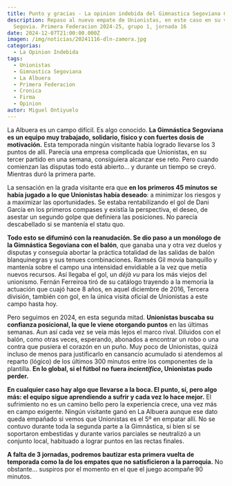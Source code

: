 ```yaml
---
title: Punto y gracias - La opinion indebida del Gimnastica Segoviana CF 1-1 USCF
description: Repaso al nuevo empate de Unionistas, en este caso en su visita a
  Segovia. Primera Federacion 2024-25, grupo 1, jornada 16
date: 2024-12-07T21:00:00.000Z
imagen: /img/noticias/20241116-dln-zamora.jpg
categorias:
  - La Opinion Indebida
tags:
  - Unionistas
  - Gimnastica Segoviana
  - La Albuera
  - Primera Federacion
  - Cronica
  - Firma
  - Opinion
autor: Miguel Ontiyuelo
---
```

La Albuera es un campo difícil. Es algo conocido. **La Gimnástica Segoviana es un equipo muy trabajado, solidario, físico y con fuertes dosis de motivación.** Esta temporada ningún visitante había logrado llevarse los 3 puntos de allí. Parecía una empresa complicada que Unionistas, en su tercer partido en una semana, consiguiera alcanzar ese reto. Pero cuando comienzan las disputas todo está abierto… y durante un tiempo se creyó. Mientras duró la primera parte.

La sensación en la grada visitante era que **en los primeros 45 minutos se había jugado a lo que Unionistas había deseado**: a minimizar los riesgos y a maximizar las oportunidades. Se estaba rentabilizando el gol de Dani García en los primeros compases y existía la perspectiva, el deseo, de asestar un segundo golpe que definiera las posiciones. No parecía descabellado si se mantenía el statu quo.

**Todo esto se difuminó con la reanudación. Se dio paso a un monólogo de la Gimnástica Segoviana con el balón**, que ganaba una y otra vez duelos y disputas y conseguía abortar la práctica totalidad de las salidas de
balón blanquinegras y sus tenues combinaciones. Ramsés Gil movía banquillo y mantenía sobre el campo una intensidad envidiable a la vez que metía nuevos recursos. Así llegaba el gol, un *déjà vu* para los más viejos del unionismo. Fernán Ferreiroa tiró de su catálogo trayendo a la memoria la actuación que cuajó hace 8 años, en aquel diciembre de 2016, Tercera división, también con gol, en la única visita oficial de Unionistas a este campo hasta hoy.

Pero seguimos en 2024, en esta segunda mitad. **Unionistas buscaba su confianza posicional, la que le viene otorgando puntos** en las últimas semanas. Aun así cada vez se veía más lejos el marco rival. Diluidos con el balón, como otras veces, esperando, abonados a encontrar un robo o una contra que pusiera el corazón en un puño. Muy poco de Unionistas, quizá incluso de menos para justificarlo en cansancio acumulado si atendemos al reparto (lógico) de los últimos 300 minutos entre los componentes de la plantilla. **En lo global, si el fútbol no fuera *incientífico*, Unionistas pudo perder.**

**En cualquier caso hay algo que llevarse a la boca. El punto, sí, pero algo más: el equipo sigue aprendiendo a sufrir y cada vez lo hace mejor.** El sufrimiento no es un camino bello pero la experiencia crece, una vez más en campo exigente. Ningún visitante ganó en La Albuera aunque ese dato queda empañado si vemos que Unionistas es el 5º en empatar allí. No se contuvo durante toda la segunda parte a la Gimnástica, si bien sí se soportaron embestidas y durante varios parciales se neutralizó a un conjunto local, habituado a lograr puntos en las rectas finales.

**A falta de 3 jornadas, podremos bautizar esta primera vuelta de temporada como la de los empates que no satisficieron a la parroquia.** No obstante… suspiros por el momento en el que el juego acompañe 90 minutos.

